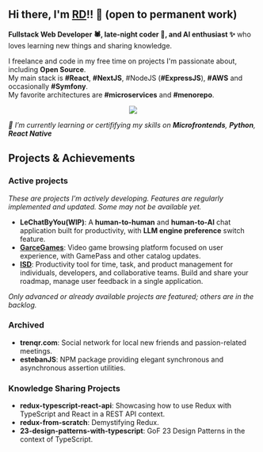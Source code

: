 ## Hi there, I'm [RD](https://resume.rdieud.com)!! 👋 (open to permanent work)

<b>Fullstack Web Developer 🕷️, late-night coder 🦉, and AI enthusiast ✨</b> who loves learning new things and sharing knowledge.

I freelance and code in my free time on projects I'm passionate about, including **Open Source**.<br/>
My main stack is **#React**, **#NextJS**, #NodeJS (**#ExpressJS**), **#AWS** and occasionally **#Symfony**.<br/>
My favorite architectures are **#microservices** and **#menorepo**.

<p align="center">
  <a href="https://skillicons.dev">
    <img src="https://skillicons.dev/icons?i=react,nextjs,nodejs,expressjs,symfony,aws,vercel,typescript,docker&theme=dark" />
  </a>
</p>

_🌱 I’m currently learning or certififying my skills on **Microfrontends**, **Python**, **React Native**_

## Projects & Achievements
### Active projects
<sm>_These are projects I'm actively developing. Features are regularly implemented and updated. Some may not be available yet._</sm>

- **LeChatByYou(WIP)**: A **human-to-human** and **human-to-AI** chat application built for productivity, with **LLM engine preference** switch feature.
- **[GarceGames](https://garcegames.vercel.app)**: Video game browsing platform focused on user experience, with GamePass and other catalog updates.
- **[ISD](https://iamservicedesk.vercel.app)**: Productivity tool for time, task, and product management for individuals, developers, and collaborative teams. Build and share your roadmap, manage user feedback in a single application.

<sm>_Only advanced or already available projects are featured; others are in the backlog._</sm>

### Archived

- **trenqr.com**: Social network for local new friends and passion-related meetings.
- **estebanJS**: NPM package providing elegant synchronous and asynchronous assertion utilities.

### Knowledge Sharing Projects

- **redux-typescript-react-api**: Showcasing how to use Redux with TypeScript and React in a REST API context.
- **redux-from-scratch**: Demystifying Redux.
- **23-design-patterns-with-typescript**: GoF 23 Design Patterns in the context of TypeScript.

<!--
Here are some ideas to get you started:

- 🔭 I’m currently working on ...
- 🌱 I’m currently learning ...
- 👯 I’m looking to collaborate on ...
- 🤔 I’m looking for help with ...
- 💬 Ask me about ...
- 📫 How to reach me: ...
- ⚡ Fun fact: ...
-->
